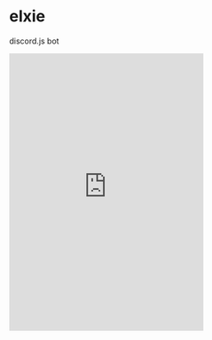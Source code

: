 # elxie
discord.js bot 
<iframe src="https://discordapp.com/widget?id=442145124282269697&theme=dark" width="350" height="500" allowtransparency="true" frameborder="0">
